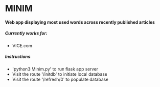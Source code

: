 # MINIM

#### Web app displaying most used words across recently published articles

##### Currently works for:
* VICE.com

##### Instructions
* 'python3 Minim.py' to run flask app server
* Visit the route '/initdb' to initiate local database
* Visit the route '/refresh/0' to populate database
